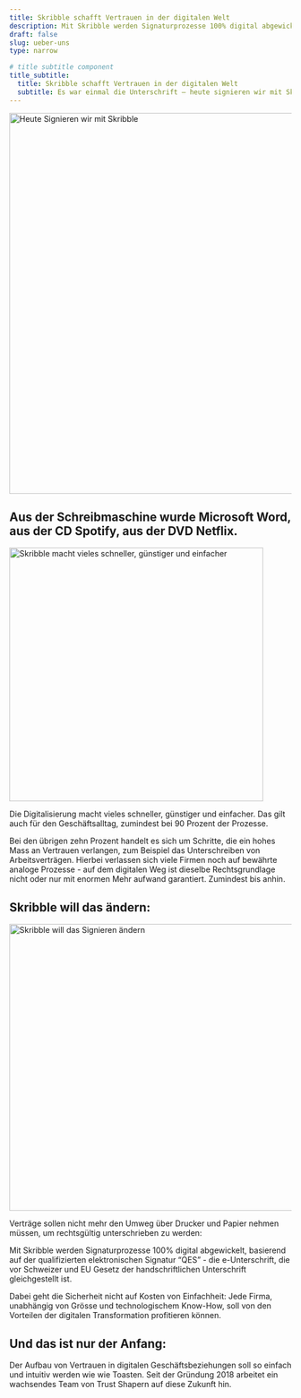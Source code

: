 ```yaml
---
title: Skribble schafft Vertrauen in der digitalen Welt
description: Mit Skribble werden Signaturprozesse 100% digital abgewickelt, basierend auf der qualifizierten elektronischen Signatur “QES” - die e-Unterschrift, die vor Schweizer und EU Gesetz der handschriftlichen Unterschrift gleichgestellt ist.
draft: false
slug: ueber-uns
type: narrow

# title subtitle component
title_subtitle:
  title: Skribble schafft Vertrauen in der digitalen Welt
  subtitle: Es war einmal die Unterschrift – heute signieren wir mit Skribble.
---
```


<picture>
  <source
    type="image/webp"
    srcset="image9.webp 340w, image9@2x.webp 680w"
    sizes="(max-width: 767px) 90vw, 680px"
  />
  <source
    type="image/jpeg"
    srcset="image9.jpg 340w, image9@2x.jpg 680w"
    sizes="(max-width: 767px) 90vw, 680px"
  />
  <img
    width="680px"
    src="image9.jpg"
    alt="Heute Signieren wir mit Skribble"
  />
</picture>

## Aus der Schreibmaschine wurde Microsoft Word, aus der CD Spotify, aus der DVD Netflix.
<picture>
  <source
    type="image/webp"
    srcset="image10.webp 226w, image10@2x.webp 453w"
    sizes="(max-width: 767px) 90vw, 453px"
  />
  <source
    type="image/jpeg"
    srcset="image10.jpg 226w, image10@2x.jpg 453w"
    sizes="(max-width: 767px) 90vw, 453px"
  />
  <img
    width="453px"
    src="image10.jpg"
    alt="Skribble macht vieles schneller, günstiger und einfacher"
  />
</picture>

Die Digitalisierung macht vieles schneller, günstiger und einfacher. Das gilt auch für den Geschäftsalltag, zumindest bei 90 Prozent der Prozesse.

Bei den übrigen zehn Prozent handelt es sich um Schritte, die ein hohes Mass an Vertrauen verlangen, zum Beispiel das Unterschreiben von Arbeitsverträgen. Hierbei verlassen sich viele Firmen noch auf bewährte analoge Prozesse - auf dem digitalen Weg ist dieselbe Rechtsgrundlage nicht oder nur mit enormen Mehr aufwand garantiert. Zumindest bis anhin.

## Skribble will das ändern:
<picture>
  <source
    type="image/webp"
    srcset="image11.webp 256w, image11@2x.webp 512w"
    sizes="(max-width: 767px) 90vw, 512px"
  />
  <source
    type="image/jpeg"
    srcset="image11.jpg 256w, image11@2x.jpg 512w"
    sizes="(max-width: 767px) 90vw, 512px"
  />
  <img
    width="512px"
    src="image11.jpg"
    alt="Skribble will das Signieren ändern"
  />
</picture>

Verträge sollen nicht mehr den Umweg über Drucker und Papier nehmen müssen, um rechtsgültig unterschrieben zu werden:

Mit Skribble werden Signaturprozesse 100% digital abgewickelt, basierend auf der qualifizierten elektronischen Signatur “QES” - die e-Unterschrift, die vor Schweizer und EU Gesetz der handschriftlichen Unterschrift gleichgestellt ist.

Dabei geht die Sicherheit nicht auf Kosten von Einfachheit: Jede Firma, unabhängig von Grösse und technologischem Know-How, soll von den Vorteilen der digitalen Transformation profitieren können.

## Und das ist nur der Anfang:
Der Aufbau von Vertrauen in digitalen Geschäftsbeziehungen soll so einfach und intuitiv werden wie wie Toasten. Seit der Gründung 2018 arbeitet ein wachsendes Team von Trust Shapern auf diese Zukunft hin.
